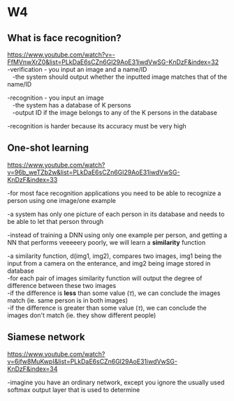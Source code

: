 # W4  
## What is face recognition?  
https://www.youtube.com/watch?v=-FfMVnwXrZ0&list=PLkDaE6sCZn6Gl29AoE31iwdVwSG-KnDzF&index=32  
-verification - you input an image and a name/ID  
&nbsp;&nbsp;&nbsp;-the system should output whether the inputted image matches that of the name/ID  
  
-recognition - you input an image  
&nbsp;&nbsp;&nbsp;-the system has a database of K persons  
&nbsp;&nbsp;&nbsp;-output ID if the image belongs to any of the K persons in the database  
  
-recognition is harder because its accuracy must be very high  
  
## One-shot learning  
https://www.youtube.com/watch?v=96b_weTZb2w&list=PLkDaE6sCZn6Gl29AoE31iwdVwSG-KnDzF&index=33  
  
-for most face recognition applications you need to be able to recognize a person using one image/one example  
  
-a system has only one picture of each person in its database and needs to be able to let that person through  
  
-instead of training a DNN using only one example per person, and getting a NN that performs veeeeery poorly, we will learn a **similarity** function  
  
-a similarity function, d(img1, img2), compares two images, img1 being the input from a camera on the enterance, and img2 being image stored in database  
-for each pair of images similarity function will output the degree of difference between these two images  
-if the difference is **less** than some value ($\tau$), we can conclude the images match (ie. same person is in both images)  
-if the difference is greater than some value ($\tau$), we can conclude the images don't match (ie. they show different people)  
  
## Siamese network  
https://www.youtube.com/watch?v=6jfw8MuKwpI&list=PLkDaE6sCZn6Gl29AoE31iwdVwSG-KnDzF&index=34  
  
-imagine you have an ordinary network, except you ignore the usually used softmax output layer that is used to determine 
